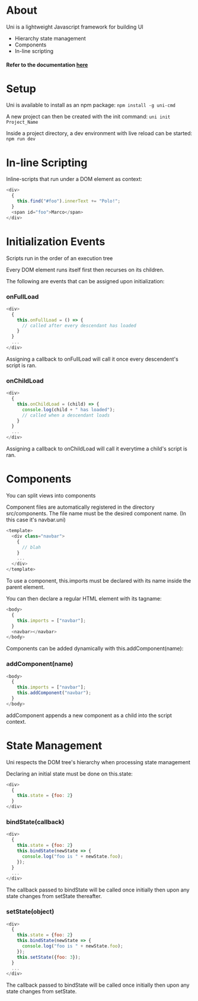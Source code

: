 # About
Uni is a lightweight Javascript framework for building UI

- Hierarchy state management
- Components
- In-line scripting

#### Refer to the documentation [here](https://anythony.github.io/uni-docs/)

# Setup

Uni is available to install as an npm package:
```npm install -g uni-cmd```
        
A new project can then be created with the init command:
```uni init Project_Name```

Inside a project directory, a dev environment with live reload can be started:
```npm run dev```

# In-line Scripting

Inline-scripts that run under a DOM element as context:

```js
<div>
  {
    this.find("#foo").innerText += "Polo!";
  }
  <span id="foo">Marco</span>
</div>
```

# Initialization Events

Scripts run in the order of an execution tree

Every DOM element runs itself first then recurses on its children.

The following are events that can be assigned upon initialization:

### onFullLoad
```js
<div>
  {
    this.onFullLoad = () => {
      // called after every descendant has loaded
    }
  }
  ...
</div>
``` 
Assigning a callback to onFullLoad will call it once every descendent's script is ran.

### onChildLoad
```js
<div>
  {
    this.onChildLoad = (child) => {
      console.log(child + " has loaded");
      // called when a descendant loads
    }
  }
  ...
</div>
```
Assigning a callback to onChildLoad will call it everytime a child's script is ran.

# Components

You can split views into components

Component files are automatically registered in the directory src/components.
The file name must be the desired component name. (In this case it's navbar.uni)
```js        
<template>
  <div class="navbar">
    {
      // blah
    }
    ...
  </div>
</template>
```
To use a component, this.imports must be declared with its name inside the parent element.

You can then declare a regular HTML element with its tagname:
```js
<body>
  {
    this.imports = ["navbar"];
  }
  <navbar></navbar>
</body>
```
      
Components can be added dynamically with this.addComponent(name):

### addComponent(name)
```js       
<body>
  {
    this.imports = ["navbar"];
    this.addComponent("navbar");
  }
</body>
```

addComponent appends a new component as a child into the script context.

# State Management
Uni respects the DOM tree's hierarchy when processing state management

Declaring an initial state must be done on this.state:
```js        
<div>
  {
    this.state = {foo: 2}
  }
</div>
```
      
### bindState(callback)
```js
<div>
  {
    this.state = {foo: 2}
    this.bindState(newState => {
      console.log("foo is " + newState.foo);
    });
  }
  ...
</div>
```
      
The callback passed to bindState will be called once initially then upon any state changes from setState thereafter.

### setState(object)
```js        
<div>
  {
    this.state = {foo: 2}
    this.bindState(newState => {
      console.log("foo is " + newState.foo);
    });
    this.setState({foo: 3});
  }
  ...
</div>
```
      
The callback passed to bindState will be called once initially then upon any state changes from setState.
